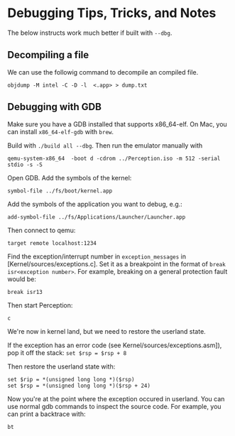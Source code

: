 # Debugging Tips, Tricks, and Notes

The below instructs work much better if built with `--dbg`.

## Decompiling a file

We can use the followig command to decompile an compiled file.

`objdump -M intel -C -D -l  <.app> > dump.txt`

## Debugging with GDB

Make sure you have a GDB installed that supports x86_64-elf. On Mac, you can install `x86_64-elf-gdb` with `brew`.

Build with `./build all --dbg`. Then run the emulator manually with

`qemu-system-x86_64  -boot d -cdrom ../Perception.iso -m 512 -serial stdio -s -S`

Open GDB. Add the symbols of the kernel:

`symbol-file ../fs/boot/kernel.app`

Add the symbols of the application you want to debug, e.g.:

`add-symbol-file ../fs/Applications/Launcher/Launcher.app`

Then connect to qemu:

`target remote localhost:1234`

Find the exception/interrupt number in `exception_messages` in [Kernel/sources/exceptions.c]. Set it as a breakpoint in the format of `break isr<exception number>`. For example, breaking on a general protection fault would be:

`break isr13`

Then start Perception:

`c`

We're now in kernel land, but we need to restore the userland state.

If the exception has an error code (see Kernel/sources/exceptions.asm]), pop it off the stack:
`set $rsp = $rsp + 8`

Then restore the userland state with:

```
set $rip = *(unsigned long long *)($rsp)
set $rsp = *(unsigned long long *)($rsp + 24)
```

Now you're at the point where the exception occured in userland. You can use normal gdb commands to inspect the source code. For example, you can print a backtrace with:

`bt`